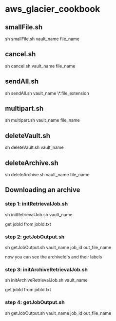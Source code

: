 # aws_glacier_cookbook

## smallFile.sh

sh smallFile.sh vault_name file_name

## cancel.sh

sh cancel.sh vault_name file_name

## sendAll.sh

sh sendAll.sh vault_name \\*.file_extension

## multipart.sh

sh multipart.sh vault_name file_name

## deleteVault.sh

sh deleteVault.sh vault_name

## deleteArchive.sh

sh deleteArchive.sh vault_name file_name

## Downloading an archive

### step 1: initRetrievalJob.sh

sh initRetrievalJob.sh vault_name

get jobId from jobId.txt

### step 2: getJobOutput.sh

sh getJobOutput.sh vault_name job_id out_file_name

now you can see the archiveId's and their labels

### step 3: initArchiveRetrievalJob.sh

sh initArchiveRetrievalJob.sh vault_name

get jobId from jobId.txt

### step 4: getJobOutput.sh

sh getJobOutput.sh vault_name job_id out_file_name
